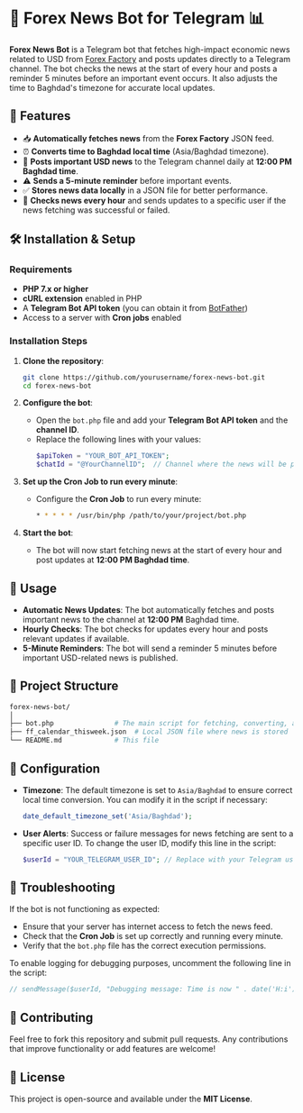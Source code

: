 # 📰 Forex News Bot for Telegram 📊

**Forex News Bot** is a Telegram bot that fetches high-impact economic news related to USD from [Forex Factory](https://nfs.faireconomy.media/ff_calendar_thisweek.json) and posts updates directly to a Telegram channel. The bot checks the news at the start of every hour and posts a reminder 5 minutes before an important event occurs. It also adjusts the time to Baghdad's timezone for accurate local updates.

## 🚀 Features

- 📥 **Automatically fetches news** from the **Forex Factory** JSON feed.
- ⏰ **Converts time to Baghdad local time** (Asia/Baghdad timezone).
- 📢 **Posts important USD news** to the Telegram channel daily at **12:00 PM Baghdad time**.
- ⚠️ **Sends a 5-minute reminder** before important events.
- ✅ **Stores news data locally** in a JSON file for better performance.
- 🔄 **Checks news every hour** and sends updates to a specific user if the news fetching was successful or failed.

## 🛠️ Installation & Setup

### Requirements

- **PHP 7.x or higher**
- **cURL extension** enabled in PHP
- A **Telegram Bot API token** (you can obtain it from [BotFather](https://core.telegram.org/bots#botfather))
- Access to a server with **Cron jobs** enabled

### Installation Steps

1. **Clone the repository**:
   ```bash
   git clone https://github.com/yourusername/forex-news-bot.git
   cd forex-news-bot


2. **Configure the bot**:
   - Open the `bot.php` file and add your **Telegram Bot API token** and the **channel ID**.
   - Replace the following lines with your values:
     ```php
     $apiToken = "YOUR_BOT_API_TOKEN";  
     $chatId = "@YourChannelID";  // Channel where the news will be posted
     ```

3. **Set up the Cron Job to run every minute**:
   - Configure the **Cron Job** to run every minute:
     ```bash
     * * * * * /usr/bin/php /path/to/your/project/bot.php
     ```

4. **Start the bot**:
   - The bot will now start fetching news at the start of every hour and post updates at **12:00 PM Baghdad time**.

## 🧩 Usage

- **Automatic News Updates**: The bot automatically fetches and posts important news to the channel at **12:00 PM** Baghdad time.
- **Hourly Checks**: The bot checks for updates every hour and posts relevant updates if available.
- **5-Minute Reminders**: The bot will send a reminder 5 minutes before important USD-related news is published.

## 📂 Project Structure

```bash
forex-news-bot/
│
├── bot.php               # The main script for fetching, converting, and posting news
├── ff_calendar_thisweek.json  # Local JSON file where news is stored
└── README.md             # This file
```

## 🔧 Configuration

- **Timezone**: The default timezone is set to `Asia/Baghdad` to ensure correct local time conversion. You can modify it in the script if necessary:
  ```php
  date_default_timezone_set('Asia/Baghdad');
  ```

- **User Alerts**: Success or failure messages for news fetching are sent to a specific user ID. To change the user ID, modify this line in the script:
  ```php
  $userId = "YOUR_TELEGRAM_USER_ID"; // Replace with your Telegram user ID
  ```

## 🐛 Troubleshooting

If the bot is not functioning as expected:
- Ensure that your server has internet access to fetch the news feed.
- Check that the **Cron Job** is set up correctly and running every minute.
- Verify that the `bot.php` file has the correct execution permissions.

To enable logging for debugging purposes, uncomment the following line in the script:
```php
// sendMessage($userId, "Debugging message: Time is now " . date('H:i'), $apiToken);
```

## 🤝 Contributing

Feel free to fork this repository and submit pull requests. Any contributions that improve functionality or add features are welcome!

## 📝 License

This project is open-source and available under the **MIT License**.

```


